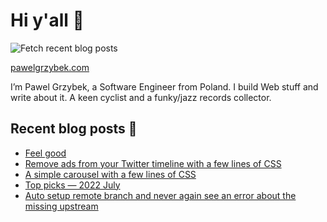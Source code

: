 # Hi y'all 👋

![Fetch recent blog posts](https://github.com/pawelgrzybek/pawelgrzybek/workflows/Fetch%20recent%20blog%20posts/badge.svg)

[pawelgrzybek.com](https://pawelgrzybek.com)

I’m Pawel Grzybek, a Software Engineer from Poland. I build Web stuff and write about it. A keen cyclist and a funky/jazz records collector.

## Recent blog posts 📝

<!-- FEED-START -->
- [Feel good](https://pawelgrzybek.com/feel-good/)
- [Remove ads from your Twitter timeline with a few lines of CSS](https://pawelgrzybek.com/remove-ads-from-your-twitter-timeline-with-a-few-lines-of-css/)
- [A simple carousel with a few lines of CSS](https://pawelgrzybek.com/a-simple-carousel-with-a-few-lines-of-css/)
- [Top picks — 2022 July](https://pawelgrzybek.com/top-picks-2022-july/)
- [Auto setup remote branch and never again see an error about the missing upstream](https://pawelgrzybek.com/auto-setup-remote-branch-and-never-again-see-an-error-about-the-missing-upstream/)
<!-- FEED-END -->